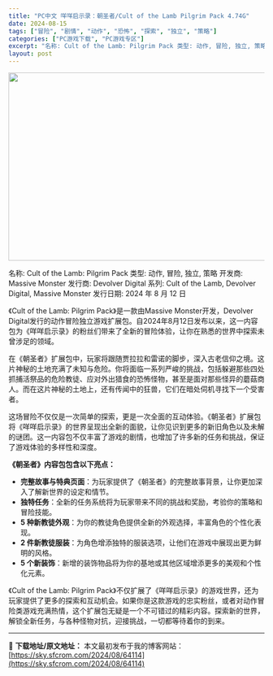 ```yaml
---
title: "PC中文 咩咩启示录：朝圣者/Cult of the Lamb Pilgrim Pack 4.74G"
date: 2024-08-15
tags: ["冒险", "剧情", "动作", "恐怖", "探索", "独立", "策略"]
categories: ["PC游戏下载", "PC游戏专区"]
excerpt: "名称: Cult of the Lamb: Pilgrim Pack 类型: 动作, 冒险, 独立, 策略 开发商: Massive Monster 发行商: Devolver Digital 系列: Cult of the Lamb, Devolver Digital, Massive Monst&hellip;"
layout: post
---
```


<img class="aligncenter size-full wp-image-64115" src="https://sky.sfcrom.com/wp-content/uploads/2024/08/2024081509472861.webp" alt="" width="660" height="370" />

名称: Cult of the Lamb: Pilgrim Pack
类型: 动作, 冒险, 独立, 策略
开发商: Massive Monster
发行商: Devolver Digital
系列: Cult of the Lamb, Devolver Digital, Massive Monster
发行日期: 2024 年 8 月 12 日

《Cult of the Lamb: Pilgrim Pack》是一款由Massive Monster开发，Devolver Digital发行的动作冒险独立游戏扩展包。自2024年8月12日发布以来，这一内容包为《咩咩启示录》的粉丝们带来了全新的冒险体验，让你在熟悉的世界中探索未曾涉足的领域。

在《朝圣者》扩展包中，玩家将跟随贾拉拉和雷诺的脚步，深入古老信仰之境。这片神秘的土地充满了未知与危险。你将面临一系列严峻的挑战，包括躲避那些四处抓捕活祭品的危险教徒、应对外出猎食的恐怖怪物，甚至是面对那些怪异的蘑菇商人。而在这片神秘的土地上，还有传闻中的狂兽，它们在暗处伺机寻找下一个受害者。

这场冒险不仅仅是一次简单的探索，更是一次全面的互动体验。《朝圣者》扩展包将《咩咩启示录》的世界呈现出全新的面貌，让你见识到更多的新旧角色以及未解的谜团。这一内容包不仅丰富了游戏的剧情，也增加了许多新的任务和挑战，保证了游戏体验的多样性和深度。

<strong>《朝圣者》内容包包含以下亮点：</strong>
<ul>
 	<li><strong>完整故事与特典页面</strong>：为玩家提供了《朝圣者》的完整故事背景，让你更加深入了解新世界的设定和情节。</li>
 	<li><strong>独特任务</strong>：全新的任务系统将为玩家带来不同的挑战和奖励，考验你的策略和冒险技能。</li>
 	<li><strong>5 种新教徒外观</strong>：为你的教徒角色提供全新的外观选择，丰富角色的个性化表现。</li>
 	<li><strong>2 件新教徒服装</strong>：为角色增添独特的服装选项，让他们在游戏中展现出更为鲜明的风格。</li>
 	<li><strong>5 个新装饰</strong>：新增的装饰物品将为你的基地或其他区域增添更多的美观和个性化元素。</li>
</ul>
《Cult of the Lamb: Pilgrim Pack》不仅扩展了《咩咩启示录》的游戏世界，还为玩家提供了更多的探索和互动机会。如果你是这款游戏的忠实粉丝，或者对动作冒险类游戏充满热情，这个扩展包无疑是一个不可错过的精彩内容。探索新的世界，解锁全新任务，与各种怪物对抗，迎接挑战，一切都等待着你的到来。

---
📖 **下载地址/原文地址：** 本文最初发布于我的博客网站：[https://sky.sfcrom.com/2024/08/64114](https://sky.sfcrom.com/2024/08/64114)

